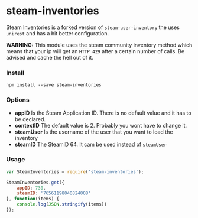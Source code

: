 # steam-inventories

Steam Inventories is a forked version of `steam-user-inventory` the uses `unirest` and has a bit better configuration.

**WARNING:** This module uses the steam community inventory method which means that your ip will get an `HTTP 429` after a certain number of calls. Be advised and cache the hell out of it. 


### Install
```
npm install --save steam-inventories
```

### Options

+ __appID__ Is the Steam Application ID. There is no default value and it has to be declared.
+ __contextID__ The default value is 2. Probably you wont have to change it.
+ __steamUser__ Is the username of the user that you want to load the inventory
+ __steamID__ The SteamID 64. It cam be used instead of `steamUser`


### Usage

```js
var SteamInventories = require('steam-inventories');

SteamInventories.get({
	appID: 730,
	steamID: '76561198040824008'
}, function(items) {
	console.log(JSON.stringify(items))
});
```

